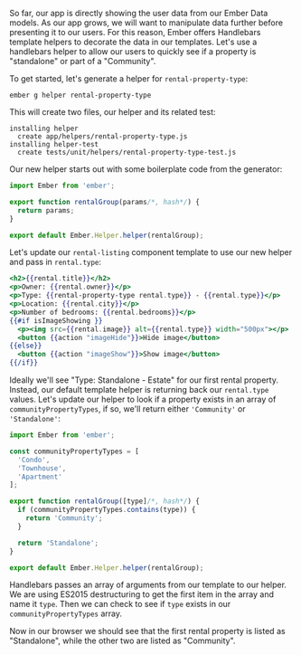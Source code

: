 So far, our app is directly showing the user data from our Ember Data models.
As our app grows, we will want to manipulate data further before presenting it to our users.
For this reason, Ember offers Handlebars template helpers to decorate the data in our templates.
Let's use a handlebars helper to allow our users to quickly see if a property is "standalone" or part of a "Community".

To get started, let's generate a helper for `rental-property-type`:

```shell
ember g helper rental-property-type
```

This will create two files, our helper and its related test:

```shell
installing helper
  create app/helpers/rental-property-type.js
installing helper-test
  create tests/unit/helpers/rental-property-type-test.js
```

Our new helper starts out with some boilerplate code from the generator:

```app/helpers/rental-property-type.js
import Ember from 'ember';

export function rentalGroup(params/*, hash*/) {
  return params;
}

export default Ember.Helper.helper(rentalGroup);
```

Let's update our `rental-listing` component template to use our new helper and pass in `rental.type`:

```app/templates/components/rental-listing.hbs
<h2>{{rental.title}}</h2>
<p>Owner: {{rental.owner}}</p>
<p>Type: {{rental-property-type rental.type}} - {{rental.type}}</p>
<p>Location: {{rental.city}}</p>
<p>Number of bedrooms: {{rental.bedrooms}}</p>
{{#if isImageShowing }}
  <p><img src={{rental.image}} alt={{rental.type}} width="500px"></p>
  <button {{action "imageHide"}}>Hide image</button>
{{else}}
  <button {{action "imageShow"}}>Show image</button>
{{/if}}
```

Ideally we'll see "Type: Standalone - Estate" for our first rental property.
Instead, our default template helper is returning back our `rental.type` values.
Let's update our helper to look if a property exists in an array of `communityPropertyTypes`,
if so, we'll return either `'Community'` or `'Standalone'`:

```app/helpers/rental-property-type.js
import Ember from 'ember';

const communityPropertyTypes = [
  'Condo',
  'Townhouse',
  'Apartment'
];

export function rentalGroup([type]/*, hash*/) {
  if (communityPropertyTypes.contains(type)) {
    return 'Community';
  }

  return 'Standalone';
}

export default Ember.Helper.helper(rentalGroup);
```

Handlebars passes an array of arguments from our template to our helper.
We are using ES2015 destructuring to get the first item in the array and name it `type`.
Then we can check to see if `type` exists in our `communityPropertyTypes` array.

Now in our browser we should see that the first rental property is listed as "Standalone",
while the other two are listed as "Community".

